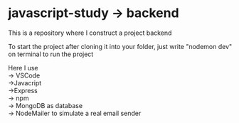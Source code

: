# javascript-study -> backend
This is a repository where I construct a project backend

To start the project after cloning it into your folder, just
write "nodemon dev" on terminal to run the project

Here I use <br>
    -> VSCode <br>
    ->Javacript <br>
    ->Express <br>
    -> npm <br>
    -> MongoDB as database <br>
    -> NodeMailer to simulate a real email sender <br>
    